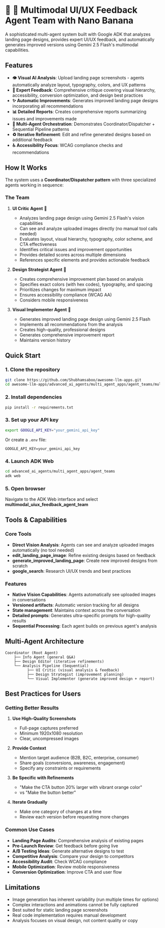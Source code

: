 # 🎨 🍌 Multimodal UI/UX Feedback Agent Team with Nano Banana

A sophisticated multi-agent system built with Google ADK that analyzes landing page designs, provides expert UI/UX feedback, and automatically generates improved versions using Gemini 2.5 Flash's multimodal capabilities.

## Features

- **👁️ Visual AI Analysis**: Upload landing page screenshots - agents automatically analyze layout, typography, colors, and UX patterns
- **🎯 Expert Feedback**: Comprehensive critique covering visual hierarchy, accessibility, conversion optimization, and design best practices
- **✨ Automatic Improvements**: Generates improved landing page designs incorporating all recommendations
- **📊 Detailed Reports**: Creates comprehensive reports summarizing issues and improvements made
- **🤖 Multi-Agent Orchestration**: Demonstrates Coordinator/Dispatcher + Sequential Pipeline patterns
- **♻️ Iterative Refinement**: Edit and refine generated designs based on additional feedback
- **♿ Accessibility Focus**: WCAG compliance checks and recommendations

## How It Works

The system uses a **Coordinator/Dispatcher pattern** with three specialized agents working in sequence:

### The Team

1. **UI Critic Agent** 🎨
   - Analyzes landing page design using Gemini 2.5 Flash's vision capabilities
   - Can see and analyze uploaded images directly (no manual tool calls needed)
   - Evaluates layout, visual hierarchy, typography, color scheme, and CTA effectiveness
   - Identifies critical issues and improvement opportunities
   - Provides detailed scores across multiple dimensions
   - References specific elements and provides actionable feedback

2. **Design Strategist Agent** 📐
   - Creates comprehensive improvement plan based on analysis
   - Specifies exact colors (with hex codes), typography, and spacing
   - Prioritizes changes for maximum impact
   - Ensures accessibility compliance (WCAG AA)
   - Considers mobile responsiveness

3. **Visual Implementer Agent** 🚀
   - Generates improved landing page design using Gemini 2.5 Flash
   - Implements all recommendations from the analysis
   - Creates high-quality, professional designs
   - Generates comprehensive improvement report
   - Maintains version history

## Quick Start

### 1. Clone the repository
```bash
git clone https://github.com/Shubhamsaboo/awesome-llm-apps.git
cd awesome-llm-apps/advanced_ai_agents/multi_agent_apps/agent_teams/multimodal_uiux_feedback_agent_team
```

### 2. Install dependencies
```bash
pip install -r requirements.txt
```

### 3. Set up your API key
```bash
export GOOGLE_API_KEY="your_gemini_api_key"
```

Or create a `.env` file:
```
GOOGLE_API_KEY=your_gemini_api_key
```

### 4. Launch ADK Web
```bash
cd advanced_ai_agents/multi_agent_apps/agent_teams
adk web
```

### 5. Open browser
Navigate to the ADK Web interface and select **multimodal_uiux_feedback_agent_team**

## Tools & Capabilities

### Core Tools
- **Direct Vision Analysis**: Agents can see and analyze uploaded images automatically (no tool needed)
- **edit_landing_page_image**: Refine existing designs based on feedback
- **generate_improved_landing_page**: Create new improved designs from scratch
- **google_search**: Research UI/UX trends and best practices

### Features
- **Native Vision Capabilities**: Agents automatically see uploaded images in conversations
- **Versioned artifacts**: Automatic version tracking for all designs
- **State management**: Maintains context across the conversation
- **Detailed prompts**: Generates ultra-specific prompts for high-quality results
- **Sequential Processing**: Each agent builds on previous agent's analysis

## Multi-Agent Architecture

```
Coordinator (Root Agent)
    ├── Info Agent (general Q&A)
    ├── Design Editor (iterative refinements)
    └── Analysis Pipeline (Sequential)
          ├── UI Critic (visual analysis & feedback)
          ├── Design Strategist (improvement planning)
          └── Visual Implementer (generate improved design + report)
```


## Best Practices for Users

### Getting Better Results

1. **Use High-Quality Screenshots**
   - Full-page captures preferred
   - Minimum 1920x1080 resolution
   - Clear, uncompressed images

2. **Provide Context**
   - Mention target audience (B2B, B2C, enterprise, consumer)
   - Share goals (conversions, awareness, engagement)
   - Specify any constraints or requirements

3. **Be Specific with Refinements**
   - "Make the CTA button 20% larger with vibrant orange color"
   - vs "Make the button better"

4. **Iterate Gradually**
   - Make one category of changes at a time
   - Review each version before requesting more changes

### Common Use Cases

- **Landing Page Audits**: Comprehensive analysis of existing pages
- **Pre-Launch Review**: Get feedback before going live
- **A/B Testing Ideas**: Generate alternative designs to test
- **Competitive Analysis**: Compare your design to competitors
- **Accessibility Audit**: Check WCAG compliance
- **Mobile Optimization**: Review mobile responsiveness
- **Conversion Optimization**: Improve CTA and user flow

## Limitations

- Image generation has inherent variability (run multiple times for options)
- Complex interactions and animations cannot be fully captured
- Best suited for static landing page screenshots
- Real code implementation requires manual development
- Analysis focuses on visual design, not content quality or copy
